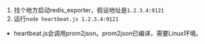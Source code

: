 1. 找个地方启动redis_exporter，假设地址是`1.2.3.4:9121`
2. 运行`node heartbeat.js 1.2.3.4:9121`

* heartbeat.js会调用prom2json。prom2json已编译，需要Linux环境。